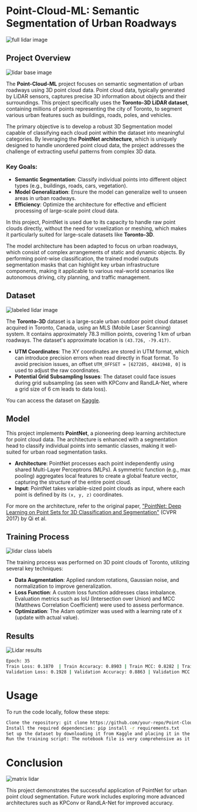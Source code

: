 # Point-Cloud-ML: Semantic Segmentation of Urban Roadways
![full lidar image](https://github.com/user-attachments/assets/1af9ccb9-af3e-482f-843b-407d47522fa2)

## Project Overview

![lidar base image](https://github.com/user-attachments/assets/830f7795-0a7f-4f72-b1e2-decd330389b3)

The **Point-Cloud-ML** project focuses on semantic segmentation of urban roadways using 3D point cloud data. Point cloud data, typically generated by LiDAR sensors, captures precise 3D information about objects and their surroundings. This project specifically uses the **Toronto-3D LiDAR dataset**, containing millions of points representing the city of Toronto, to segment various urban features such as buildings, roads, poles, and vehicles.

The primary objective is to develop a robust 3D Segmentation model capable of classifying each cloud point within the dataset into meaningful categories. By leveraging the **PointNet architecture**, which is uniquely designed to handle unordered point cloud data, the project addresses the challenge of extracting useful patterns from complex 3D data.

### Key Goals:
- **Semantic Segmentation**: Classify individual points into different object types (e.g., buildings, roads, cars, vegetation).
- **Model Generalization**: Ensure the model can generalize well to unseen areas in urban roadways.
- **Efficiency**: Optimize the architecture for effective and efficient processing of large-scale point cloud data.

In this project, PointNet is used due to its capacity to handle raw point clouds directly, without the need for voxelization or meshing, which makes it particularly suited for large-scale datasets like **Toronto-3D**.

The model architecture has been adapted to focus on urban roadways, which consist of complex arrangements of static and dynamic objects. By performing point-wise classification, the trained model outputs segmentation masks that can highlight key urban infrastructure components, making it applicable to various real-world scenarios like autonomous driving, city planning, and traffic management.

## Dataset

![labeled lidar image](https://github.com/user-attachments/assets/5d1c2f81-c9d3-41f7-9755-56d3f4fba45d)

The **Toronto-3D** dataset is a large-scale urban outdoor point cloud dataset acquired in Toronto, Canada, using an MLS (Mobile Laser Scanning) system. It contains approximately 78.3 million points, covering 1 km of urban roadways. The dataset's approximate location is `(43.726, -79.417)`.

- **UTM Coordinates**: The XY coordinates are stored in UTM format, which can introduce precision errors when read directly in float format. To avoid precision issues, an offset `UTM_OFFSET = [627285, 4841948, 0]` is used to adjust the raw coordinates.
- **Potential Grid Subsampling Issues**: The dataset could face issues during grid subsampling (as seen with KPConv and RandLA-Net, where a grid size of 6 cm leads to data loss).

You can access the dataset on [Kaggle](https://www.kaggle.com/datasets/priteshraj10/point-cloud-lidar-toronto-3d/data).

## Model
This project implements **PointNet**, a pioneering deep learning architecture for point cloud data. The architecture is enhanced with a segmentation head to classify individual points into semantic classes, making it well-suited for urban road segmentation tasks.

- **Architecture**: PointNet processes each point independently using shared Multi-Layer Perceptrons (MLPs). A symmetric function (e.g., max pooling) aggregates local features to create a global feature vector, capturing the structure of the entire point cloud.
- **Input**: PointNet takes variable-sized point clouds as input, where each point is defined by its `(x, y, z)` coordinates.

For more on the architecture, refer to the original paper, ["PointNet: Deep Learning on Point Sets for 3D Classification and Segmentation"](https://arxiv.org/abs/1612.00593) (CVPR 2017) by Qi et al.

## Training Process

![lidar class labels](https://github.com/user-attachments/assets/7b1680dd-74a2-41d3-b323-9e9005442cf0)

The training process was performed on 3D point clouds of Toronto, utilizing several key techniques:

- **Data Augmentation**: Applied random rotations, Gaussian noise, and normalization to improve generalization.
- **Loss Function**: A custom loss function addresses class imbalance. Evaluation metrics such as IoU (Intersection over Union) and MCC (Matthews Correlation Coefficient) were used to assess performance.
- **Optimization**: The Adam optimizer was used with a learning rate of `X` (update with actual value).

## Results

![Lidar results](https://github.com/user-attachments/assets/afbb6e87-aee8-4464-ade0-85fda01dd689)

```bash
Epoch: 35
Train Loss: 0.1870  | Train Accuracy: 0.8903 | Train MCC: 0.8282 | Train IoU: 0.8048
Validation Loss: 0.1928 | Validation Accuracy: 0.8863 | Validation MCC: 0.8257 | Validation IoU: 0.8025
```


# Usage
To run the code locally, follow these steps:
```bash
Clone the repository: git clone https://github.com/your-repo/Point-Cloud-ML.git
Install the required dependencies: pip install -r requirements.txt
Set up the dataset by downloading it from Kaggle and placing it in the appropriate directory
Run the training script: The notebook file is very comprehensive as it runs through each process and breaks them down into several linkable code cells
```
  
# Conclusion

![matrix lidar](https://github.com/user-attachments/assets/4ac1b84c-f6c5-4238-991a-c44c8ee20de9)

This project demonstrates the successful application of PointNet for urban point cloud segmentation. Future work includes exploring more advanced architectures such as KPConv or RandLA-Net for improved accuracy.
